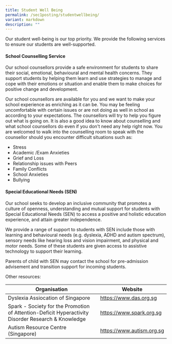 ```yaml
---
title: Student Well Being
permalink: /sec1posting/studentwellbeing/
variant: markdown
description: ""
---
```

Our student well-being is our top priority.  We provide the following services to ensure our students are well-supported.  

#### **School Counselling Service**

Our school counsellors provide a safe environment for students to share their social, emotional, behavioural and mental health concerns. They support students by helping them learn and use strategies to manage and cope with their emotions or situation and enable them to make choices for positive change and development.

Our school counsellors are available for you and we want to make your school experience as enriching as it can be. You may be feeling uncomfortable with certain issues or are not doing as well in school as according to your expectations. The counsellors will try to help you figure out what is going on. It is also a good idea to know about counselling and what school counsellors do even if you don't need any help right now. You are welcomed to walk into the counselling room to speak with the counsellor should you encounter difficult situations such as:

* Stress
* Academic /Exam Anxieties
* Grief and Loss
* Relationship issues with Peers
* Family Conflicts
* School Anxieties
* Bullying





#### **Special Educational Needs (SEN)**

Our school seeks to develop an inclusive community that promotes a culture of openness, understanding and mutual support for students with Special Educational Needs (SEN) to access a positive and holistic education experience, and attain greater independence. 

We provide a range of support to students with SEN include those with learning and behavioural needs (e.g. dyslexia, ADHD and autism spectrum), sensory needs like hearing loss and vision impairment, and physical and motor needs.  Some of these students are given access to assistive technology to support their learning. 

Parents of child with SEN may contact the school for pre-admission advisement and transition support for incoming students.

Other resources:

|Organisation | Website |
|-|-|
| Dyslexia Assiocation of Singapore| <a target="_blank" href="https://www.das.org.sg/">https://www.das.org.sg</a> |
| Spark - Society for the Promotion of Attention-Deficit Hyperactivity Disorder Research &amp; Knowledge| <a target="_blank" href="https://www.spark.org.sg/">https://www.spark.org.sg</a> |
| Autism Resource Centre (Singapore) | <a target="_blank" href="https://www.autism.org.sg/">https://www.autism.org.sg</a> |